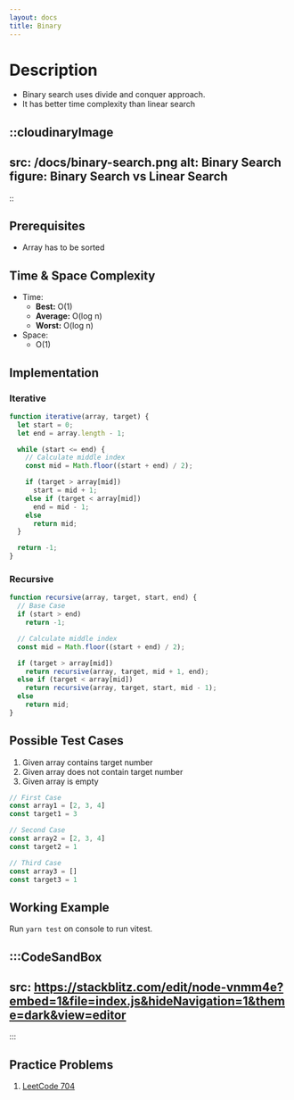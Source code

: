 ```yaml
---
layout: docs
title: Binary
---
```


# Description
- Binary search uses divide and conquer approach. 
- It has better time complexity than linear search

::cloudinaryImage
---
src: /docs/binary-search.png
alt: Binary Search
figure: Binary Search vs Linear Search
---
::

## Prerequisites
- Array has to be sorted

## Time & Space Complexity
- Time: 
  - **Best:** O(1)
  - **Average:** O(log n)
  - **Worst:** O(log n)
- Space:
  - O(1)

## Implementation
### Iterative
```javascript
function iterative(array, target) {
  let start = 0;
  let end = array.length - 1;

  while (start <= end) {
    // Calculate middle index
    const mid = Math.floor((start + end) / 2);

    if (target > array[mid]) 
      start = mid + 1;
    else if (target < array[mid]) 
      end = mid - 1;
    else
      return mid;
  }

  return -1;
}
```
### Recursive
```javascript
function recursive(array, target, start, end) {
  // Base Case
  if (start > end) 
    return -1;

  // Calculate middle index
  const mid = Math.floor((start + end) / 2);

  if (target > array[mid]) 
    return recursive(array, target, mid + 1, end);
  else if (target < array[mid]) 
    return recursive(array, target, start, mid - 1);
  else 
    return mid;
}
```

## Possible Test Cases
1. Given array contains target number
2. Given array does not contain target number
3. Given array is empty

```javascript
// First Case
const array1 = [2, 3, 4]
const target1 = 3

// Second Case
const array2 = [2, 3, 4]
const target2 = 1

// Third Case
const array3 = []
const target3 = 1
```
## Working Example
Run `yarn test` on console to run vitest.

:::CodeSandBox
---
src: https://stackblitz.com/edit/node-vnmm4e?embed=1&file=index.js&hideNavigation=1&theme=dark&view=editor
---
:::

## Practice Problems
1. [LeetCode 704](https://leetcode.com/problems/binary-search/)